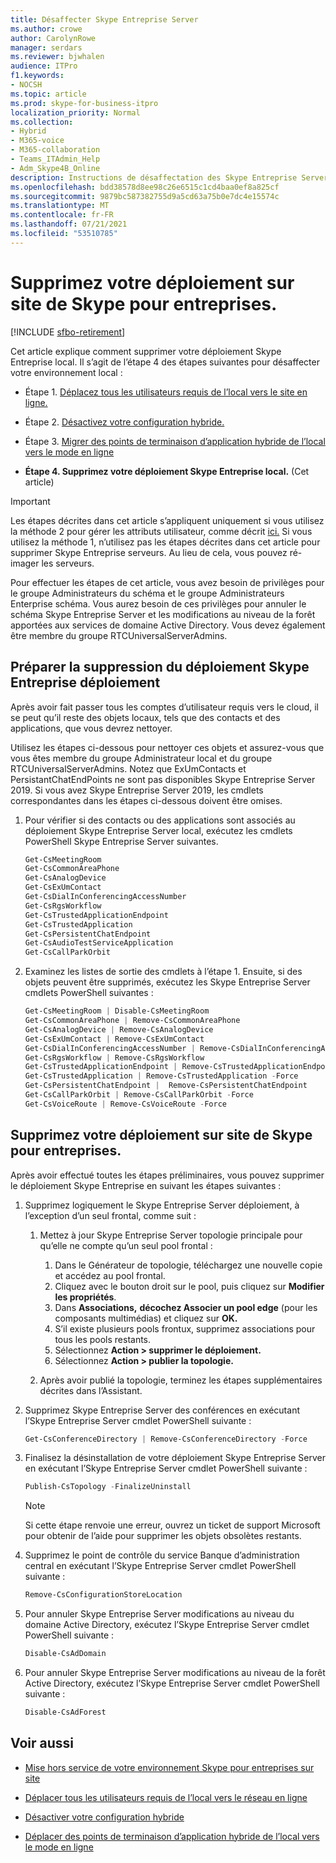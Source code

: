 ```yaml
---
title: Désaffecter Skype Entreprise Server
ms.author: crowe
author: CarolynRowe
manager: serdars
ms.reviewer: bjwhalen
audience: ITPro
f1.keywords:
- NOCSH
ms.topic: article
ms.prod: skype-for-business-itpro
localization_priority: Normal
ms.collection:
- Hybrid
- M365-voice
- M365-collaboration
- Teams_ITAdmin_Help
- Adm_Skype4B_Online
description: Instructions de désaffectation des Skype Entreprise Server.
ms.openlocfilehash: bdd38578d8ee98c26e6515c1cd4baa0ef8a825cf
ms.sourcegitcommit: 9879bc587382755d9a5cd63a75b0e7dc4e15574c
ms.translationtype: MT
ms.contentlocale: fr-FR
ms.lasthandoff: 07/21/2021
ms.locfileid: "53510785"
---
```

# <a name="remove-your-on-premises-skype-for-business-deployment"></a>Supprimez votre déploiement sur site de Skype pour entreprises.

[!INCLUDE [sfbo-retirement](../../Hub/includes/sfbo-retirement.md)]

Cet article explique comment supprimer votre déploiement Skype Entreprise local. Il s’agit de l’étape 4 des étapes suivantes pour désaffecter votre environnement local :

- Étape 1. [Déplacez tous les utilisateurs requis de l’local vers le site en ligne.](decommission-move-on-prem-users.md) 

- Étape 2. [Désactivez votre configuration hybride.](cloud-consolidation-disabling-hybrid.md)

- Étape 3. [Migrer des points de terminaison d’application hybride de l’local vers le mode en ligne](decommission-move-on-prem-endpoints.md)

- **Étape 4. Supprimez votre déploiement Skype Entreprise local.** (Cet article)


> [!IMPORTANT] 
> Les étapes décrites dans cet article s’appliquent uniquement si vous utilisez la méthode 2 pour gérer les attributs utilisateur, comme décrit [ici.](cloud-consolidation-managing-attributes.md#method-2---clear-skype-for-business-attributes-for-all-on-premises-users-in-active-directory) Si vous utilisez la méthode 1, n’utilisez pas les étapes décrites dans cet article pour supprimer Skype Entreprise serveurs. Au lieu de cela, vous pouvez ré-imager les serveurs.

Pour effectuer les étapes de cet article, vous avez besoin de privilèges pour le groupe Administrateurs du schéma et le groupe Administrateurs Enterprise schéma. Vous aurez besoin de ces privilèges pour annuler le schéma Skype Entreprise Server et les modifications au niveau de la forêt apportées aux services de domaine Active Directory. Vous devez également être membre du groupe RTCUniversalServerAdmins.


## <a name="prepare-to-remove-the-skype-for-business-deployment"></a>Préparer la suppression du déploiement Skype Entreprise déploiement

Après avoir fait passer tous les comptes d’utilisateur requis vers le cloud, il se peut qu’il reste des objets locaux, tels que des contacts et des applications, que vous devrez nettoyer.

Utilisez les étapes ci-dessous pour nettoyer ces objets et assurez-vous que vous êtes membre du groupe Administrateur local et du groupe RTCUniversalServerAdmins. Notez que ExUmContacts et PersistantChatEndPoints ne sont pas disponibles Skype Entreprise Server 2019. Si vous avez Skype Entreprise Server 2019, les cmdlets correspondantes dans les étapes ci-dessous doivent être omises.

1. Pour vérifier si des contacts ou des applications sont associés au déploiement Skype Entreprise Server local, exécutez les cmdlets PowerShell Skype Entreprise Server suivantes.

   ```PowerShell
   Get-CsMeetingRoom
   Get-CsCommonAreaPhone
   Get-CsAnalogDevice
   Get-CsExUmContact
   Get-CsDialInConferencingAccessNumber
   Get-CsRgsWorkflow
   Get-CsTrustedApplicationEndpoint
   Get-CsTrustedApplication
   Get-CsPersistentChatEndpoint
   Get-CsAudioTestServiceApplication
   Get-CsCallParkOrbit
   ```
2. Examinez les listes de sortie des cmdlets à l’étape 1. Ensuite, si des objets peuvent être supprimés, exécutez les Skype Entreprise Server cmdlets PowerShell suivantes :

   ```PowerShell
   Get-CsMeetingRoom | Disable-CsMeetingRoom
   Get-CsCommonAreaPhone | Remove-CsCommonAreaPhone 
   Get-CsAnalogDevice | Remove-CsAnalogDevice
   Get-CsExUmContact | Remove-CsExUmContact
   Get-CsDialInConferencingAccessNumber | Remove-CsDialInConferencingAccessNumber
   Get-CsRgsWorkflow | Remove-CsRgsWorkflow
   Get-CsTrustedApplicationEndpoint | Remove-CsTrustedApplicationEndpoint
   Get-CsTrustedApplication | Remove-CsTrustedApplication -Force
   Get-CsPersistentChatEndpoint |  Remove-CsPersistentChatEndpoint
   Get-CsCallParkOrbit | Remove-CsCallParkOrbit -Force
   Get-CsVoiceRoute | Remove-CsVoiceRoute -Force
   ```
## <a name="remove-your-on-premises-skype-for-business-deployment"></a>Supprimez votre déploiement sur site de Skype pour entreprises.

Après avoir effectué toutes les étapes préliminaires, vous pouvez supprimer le déploiement Skype Entreprise en suivant les étapes suivantes :

1. Supprimez logiquement le Skype Entreprise Server déploiement, à l’exception d’un seul frontal, comme suit :

   1. Mettez à jour Skype Entreprise Server topologie principale pour qu’elle ne compte qu’un seul pool frontal :

      1. Dans le Générateur de topologie, téléchargez une nouvelle copie et accédez au pool frontal.
      1. Cliquez avec le bouton droit sur le pool, puis cliquez sur **Modifier les propriétés**.
      1. Dans **Associations,** **décochez Associer un pool edge** (pour les composants multimédias) et cliquez sur **OK.**
      1. S’il existe plusieurs pools frontux, supprimez associations pour tous les pools restants.
      1. Sélectionnez **Action > supprimer le déploiement.**
      1. Sélectionnez **Action > publier la topologie.**

    1. Après avoir publié la topologie, terminez les étapes supplémentaires décrites dans l’Assistant.

2. Supprimez Skype Entreprise Server des conférences en exécutant l’Skype Entreprise Server cmdlet PowerShell suivante :

   ```PowerShell
   Get-CsConferenceDirectory | Remove-CsConferenceDirectory -Force
   ```

3. Finalisez la désinstallation de votre déploiement Skype Entreprise Server en exécutant l’Skype Entreprise Server cmdlet PowerShell suivante :

   ```PowerShell
   Publish-CsTopology -FinalizeUninstall
   ```
   > [!NOTE]
   > Si cette étape renvoie une erreur, ouvrez un ticket de support Microsoft pour obtenir de l’aide pour supprimer les objets obsolètes restants.

4. Supprimez le point de contrôle du service Banque d’administration central en exécutant l’Skype Entreprise Server cmdlet PowerShell suivante :

   ```PowerShell
   Remove-CsConfigurationStoreLocation
   ``` 

5. Pour annuler Skype Entreprise Server modifications au niveau du domaine Active Directory, exécutez l’Skype Entreprise Server cmdlet PowerShell suivante :

   ```PowerShell
   Disable-CsAdDomain
   ```
6. Pour annuler Skype Entreprise Server modifications au niveau de la forêt Active Directory, exécutez l’Skype Entreprise Server cmdlet PowerShell suivante :

   ```PowerShell
   Disable-CsAdForest
   ```

## <a name="see-also"></a>Voir aussi

- [Mise hors service de votre environnement Skype pour entreprises sur site](decommission-on-prem-overview.md)

- [Déplacer tous les utilisateurs requis de l’local vers le réseau en ligne](decommission-move-on-prem-users.md)

- [Désactiver votre configuration hybride](cloud-consolidation-disabling-hybrid.md)

- [Déplacer des points de terminaison d’application hybride de l’local vers le mode en ligne](decommission-move-on-prem-endpoints.md)

